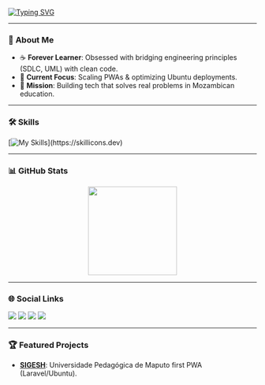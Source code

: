 [![Typing SVG](https://readme-typing-svg.demolab.com?font=Fira+Code&weight=700&size=26&pause=1000&color=2F81F7&random=false&width=440&lines=Hi%2C+I+am+Hard+007;Software+Engineer+%26+Developer;PWA+%7C+System+Design+Enthusiast;Building+Scalable+Solutions+)](https://git.io/typing-svg)

---

### 🔭 **About Me**
- ☕ **Forever Learner**: Obsessed with bridging engineering principles (SDLC, UML) with clean code.  
- 🌱 **Current Focus**: Scaling PWAs & optimizing Ubuntu deployments.  
- 🚀 **Mission**: Building tech that solves real problems in Mozambican education.  

---

### 🛠️ **Skills**  
[![My Skills](https://skillicons.dev/icons?i=html,css,js,jquery,nodejs,laravel,react,c,cpp,java,cs,php,mysql,linux,ubuntu,git,github,vscode,apache,)](https://skillicons.dev)

---

### 📊 **GitHub Stats**  
<div align="center">
  <a href="https://github.com/Hard-007">
    <img height="180em" src="https://github-readme-stats.vercel.app/api/top-langs/?username=Hard-007&layout=compact&langs_count=7&theme=dracula"/>
  </a>
</div>

---

### 🌐 **Social Links**  
<div>
  <a href="https://instagram.com/alfeu_x" target="_blank"><img src="https://img.shields.io/badge/-Instagram-%23E4405F?style=for-the-badge&logo=instagram&logoColor=white" target="_blank"></a>
  <a href="mailto:alfeuxirinda@gmail.com"><img src="https://img.shields.io/badge/-Gmail-%23333?style=for-the-badge&logo=gmail&logoColor=white" target="_blank"></a>
  <a href="https://www.linkedin.com/in/alfeux" target="_blank"><img src="https://img.shields.io/badge/-LinkedIn-%230077B5?style=for-the-badge&logo=linkedin&logoColor=white" target="_blank"></a>
  <a href="https://www.codewars.com/users/Hard-007" target="_blank">
    <img src="https://www.codewars.com/users/Hard-007/badges/large"/>
  </a>
</div>

---

### 🏆 **Featured Projects**  
- **[SIGESH](https://github.com/Hard-007/SIGESH)**: Universidade Pedagógica de Maputo first PWA (Laravel/Ubuntu).   

<!---
Hard-007/Hard-007 is a ✨ special ✨ repository because its `README.md` (this file) appears on your GitHub profile.
You can click the Preview link to take a look at your changes.
--->
